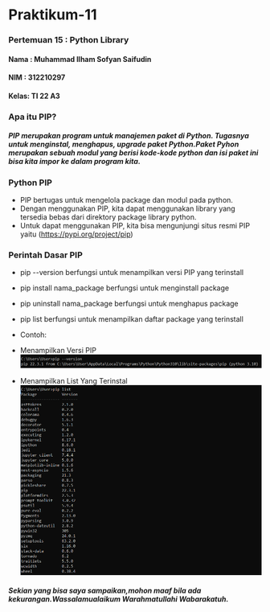 # Praktikum-11
### Pertemuan 15 : Python Library

#### Nama : Muhammad Ilham Sofyan Saifudin
#### NIM  : 312210297
#### Kelas: TI 22 A3
### Apa itu PIP?
##### PIP merupakan program untuk manajemen paket di Python. Tugasnya untuk menginstal, menghapus, upgrade paket Python.Paket Pyhon merupakan sebuah modul yang berisi kode-kode python dan isi paket ini bisa kita impor ke dalam program kita.
### Python PIP
* PIP bertugas untuk mengelola package dan modul pada python.
* Dengan menggunakan PIP, kita dapat menggunakan library yang tersedia bebas dari direktory package library python.
* Untuk dapat menggunakan PIP, kita bisa mengunjungi situs resmi PIP yaitu (https://pypi.org/project/pip)

### Perintah Dasar PIP
* pip --version berfungsi untuk menampilkan versi PIP yang terinstall
* pip install nama_package berfungsi untuk menginstall package
* pip uninstall nama_package berfungsi untuk menghapus package
* pip list berfungsi untuk menampilkan daftar package yang terinstall
* Contoh:
* Menampilkan Versi PIP
![img](ss/version.png)

* Menampilkan List Yang Terinstal
![img](ss/baru.png)

##### Sekian yang bisa saya sampaikan,mohon maaf bila ada kekurangan.Wassalamualaikum Warahmatullahi Wabarakatuh.